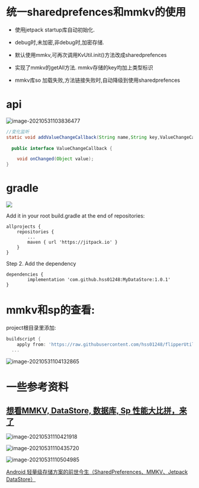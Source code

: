 #  统一sharedprefences和mmkv的使用







* 使用jetpack startup库自动初始化.

* debug时,未加密,非debug时,加密存储.
* 默认使用mmkv,可再次调用KvUtil.init()方法改成sharedprefences
* 实现了mmkv的getAll方法. mmkv存储的key均加上类型标识
* mmkv库so 加载失败,方法链接失败时,自动降级到使用sharedprefences



# api







![image-20210531103836477](https://gitee.com/hss012489/picbed/raw/master/picgo/1622428723009-image-20210531103836477.jpg)

```java
//变化监听
static void addValueChangeCallback(String name,String key,ValueChangeCallback callback)
  
  public interface ValueChangeCallback {

    void onChanged(Object value);
}
```




# gradle

[![](https://jitpack.io/v/hss01248/MyDataStore.svg)](https://jitpack.io/#hss01248/MyDataStore)

Add it in your root build.gradle at the end of repositories:

	allprojects {
		repositories {
			...
			maven { url 'https://jitpack.io' }
		}
	}
Step 2. Add the dependency

	dependencies {
	        implementation 'com.github.hss01248:MyDataStore:1.0.1'
	}




# mmkv和sp的查看:

project根目录里添加:

```groovy
buildscript {
    apply from: 'https://raw.githubusercontent.com/hss01248/flipperUtil/master/remote2.gradle'
  ...
```



![image-20210531104132865](https://gitee.com/hss012489/picbed/raw/master/picgo/1622428892902-image-20210531104132865.jpg)



# 一些参考资料

## [想看MMKV, DataStore, 数据库, Sp 性能大比拼，来了](https://mp.weixin.qq.com/s/vimX6bnJDkPbXAqVJCbbfw)

![image-20210531110421918](https://gitee.com/hss012489/picbed/raw/master/picgo/1622430261955-image-20210531110421918.jpg)

![image-20210531110435720](https://gitee.com/hss012489/picbed/raw/master/picgo/1622430275746-image-20210531110435720.jpg)







![image-20210531110504985](https://gitee.com/hss012489/picbed/raw/master/picgo/1622430305011-image-20210531110504985.jpg)

[Android 轻量级存储方案的前世今生（SharedPreferences、MMKV、Jetpack DataStore）](https://www.jianshu.com/p/e2113f501cf9)